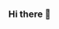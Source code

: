 ### Hi there 👋

<!--
**Aphrosmeteorite/Aphrosmeteorite** is a ✨ _special_ ✨ repository because its `README.md` (this file) appears on your GitHub profile.

Here are some ideas to get you started:

- 🌱 I’m currently learning computer science and engineering
- 🤔 I’m looking for help with 
- 💬 Ask me about ...
- 📫 How to reach me: ...
- ⚡ Fun fact: ...
-->
